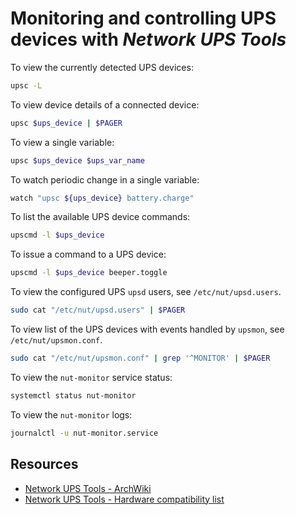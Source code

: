 # Monitoring and controlling UPS devices with *Network UPS Tools*

To view the currently detected UPS devices:

```sh
upsc -L
```

To view device details of a connected device:

```sh
upsc $ups_device | $PAGER
```

To view a single variable:

```sh
upsc $ups_device $ups_var_name
```

To watch periodic change in a single variable:

```sh
watch "upsc ${ups_device} battery.charge"
```

To list the available UPS device commands:

```sh
upscmd -l $ups_device
```

To issue a command to a UPS device:

```sh
upscmd -l $ups_device beeper.toggle
```

To view the configured UPS `upsd` users, see `/etc/nut/upsd.users`.

```sh
sudo cat "/etc/nut/upsd.users" | $PAGER
```

To view list of the UPS devices with events handled by `upsmon`, see `/etc/nut/upsmon.conf`.

```sh
sudo cat "/etc/nut/upsmon.conf" | grep '^MONITOR' | $PAGER
```

To view the `nut-monitor` service status:

```sh
systemctl status nut-monitor
```

To view the `nut-monitor` logs:

```sh
journalctl -u nut-monitor.service
```

## Resources

-   [Network UPS Tools - ArchWiki](https://wiki.archlinux.org/title/Network_UPS_Tools)
-   [Network UPS Tools - Hardware compatibility list](https://networkupstools.org/stable-hcl.html)
